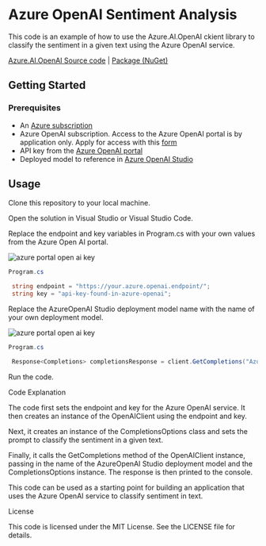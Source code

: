 # Azure OpenAI Sentiment Analysis

This code is an example of how to use the Azure.AI.OpenAI ckient library to classify the sentiment in a given text using the Azure OpenAI service.

 [Azure.AI.OpenAI Source code](https://github.com/Azure/azure-sdk-for-net/blob/main/sdk/openai/Azure.AI.OpenAI/src) | [Package (NuGet)](https://www.nuget.org/packages/Azure.AI.OpenAI)

## Getting Started

### Prerequisites

* An [Azure subscription](https://azure.microsoft.com/free/)
* Azure OpenAI subscription.  Access to the Azure OpenAI portal is by application only.  Apply for access with this [form](https://aka.ms/oai/access?azure-portal=true)  
* API key from the [Azure OpenAI portal](https://learn.microsoft.com/en-us/azure/cognitive-services/openai/how-to/create-resource?pivots=web-portal#create-a-resource)
* Deployed model to reference in [Azure OpenAI Studio](https://learn.microsoft.com/en-us/azure/cognitive-services/openai/how-to/create-resource?pivots=web-portal#deploy-a-model)


## Usage

Clone this repository to your local machine.

Open the solution in Visual Studio or Visual Studio Code.

Replace the endpoint and key variables in Program.cs with your own values from the Azure Open AI portal.  

![azure portal open ai key](openaikeys.jpg)  

```C#
Program.cs

 string endpoint = "https://your.azure.openai.endpoint/";
 string key = "api-key-found-in-azure-openai";
```

Replace the AzureOpenAI Studio deployment model name with the name of your own deployment model.

![azure portal open ai key](deployments.jpg)  

```C#
Program.cs

 Response<Completions> completionsResponse = client.GetCompletions("AzureOpenAI Studio deployment model name", completionsOptions);
```

Run the code.


Code Explanation

The code first sets the endpoint and key for the Azure OpenAI service. It then creates an instance of the OpenAIClient using the endpoint and key.


Next, it creates an instance of the CompletionsOptions class and sets the prompt to classify the sentiment in a given text.


Finally, it calls the GetCompletions method of the OpenAIClient instance, passing in the name of the AzureOpenAI Studio deployment model and the CompletionsOptions instance. The response is then printed to the console.


This code can be used as a starting point for building an application that uses the Azure OpenAI service to classify sentiment in text.


License

This code is licensed under the MIT License. See the LICENSE file for details.

